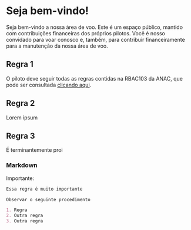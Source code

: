 # Seja bem-vindo!

Seja bem-vindo a nossa área de voo. Este é um espaço público, mantido com contribuições financeiras dos próprios pilotos. Você é nosso convidado para voar conosco e, também, para contribuir financeiramente para a manutenção da nossa área de voo.

## Regra 1

O piloto deve seguir todas as regras contidas na RBAC103 da ANAC, que pode ser consultada [clicando aqui](https://www.anac.gov.br/assuntos/legislacao/legislacao-1/rbha-e-rbac/rbac/rbac-103/@@display-file/arquivo_norma/RBAC103_EMD00%20-%20Retificado.pdf).

## Regra 2

Lorem ipsum 

## Regra 3

É terminantemente proi

### Markdown

Importante:

```markdown
Essa regra é muito importante

Observar o seguinte procedimento

1. Regra
2. Outra regra
3. Outra regra

```

